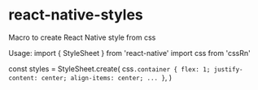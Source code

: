 # react-native-styles
Macro to create React Native style from css

Usage:
import { StyleSheet } from 'react-native'
import css from 'cssRn'

const styles = StyleSheet.create(
  css`
    .container {
      flex: 1;
      justify-content: center;
      align-items: center;
      ...
    }
  `,
)
